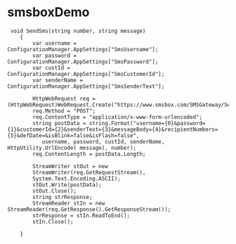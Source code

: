 # smsboxDemo
     void SendSms(string number, string message)
        {
            var username = ConfigurationManager.AppSettings["SmsUsername"];
            var password = ConfigurationManager.AppSettings["SmsPassword"];
            var custId = ConfigurationManager.AppSettings["SmsCustomerId"];
            var senderName = ConfigurationManager.AppSettings["SmsSenderText"];

            HttpWebRequest req = (HttpWebRequest)WebRequest.Create("https://www.smsbox.com/SMSGateway/Services/Messaging.asmx/Http_SendSMS");
            req.Method = "POST";
            req.ContentType = "application/x-www-form-urlencoded";
            string postData = string.Format("username={0}&password={1}&customerId={2}&senderText={3}&messageBody={4}&recipientNumbers={5}&defDate=&isBlink=false&isFlash=false",
               username, password, custId, senderName, HttpUtility.UrlEncode( message), number);
            req.ContentLength = postData.Length;

            StreamWriter stOut = new
            StreamWriter(req.GetRequestStream(),
            System.Text.Encoding.ASCII);
            stOut.Write(postData);
            stOut.Close();
            string strResponse;
            StreamReader stIn = new StreamReader(req.GetResponse().GetResponseStream());
            strResponse = stIn.ReadToEnd();
            stIn.Close();

        }
  
